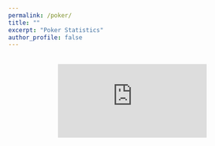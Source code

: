 ```yaml
---
permalink: /poker/
title: ""
excerpt: "Poker Statistics"
author_profile: false
---
```


<div style="text-align: center; margin: 2rem 0;">
  <iframe width="60%" seamless frameborder="0" scrolling="no" src="https://docs.google.com/spreadsheets/d/e/2PACX-1vQd7mRb-x8CPGrIrFRGA7OECfWdj9ywuA6hQP2ABwbo6F26X1GWqMVpjcrpcS1N91IxVmmMRrIzJsQp/pubchart?oid=1108504575&amp;format=interactive"></iframe>
</div> 